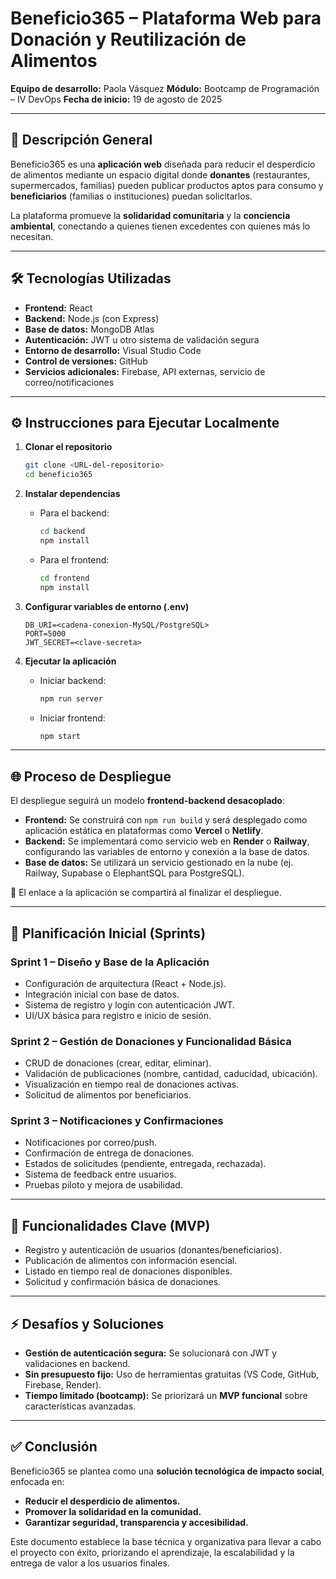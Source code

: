 # Beneficio365 – Plataforma Web para Donación y Reutilización de Alimentos

**Equipo de desarrollo:** Paola Vásquez 
**Módulo:** Bootcamp de Programación – IV DevOps
**Fecha de inicio:** 19 de agosto de 2025  

---

## 📌 Descripción General  

Beneficio365 es una **aplicación web** diseñada para reducir el desperdicio de alimentos mediante un espacio digital donde **donantes** (restaurantes, supermercados, familias) pueden publicar productos aptos para consumo y **beneficiarios** (familias o instituciones) puedan solicitarlos.  

La plataforma promueve la **solidaridad comunitaria** y la **conciencia ambiental**, conectando a quienes tienen excedentes con quienes más lo necesitan.  

---

## 🛠️ Tecnologías Utilizadas  

- **Frontend:** React  
- **Backend:** Node.js (con Express)  
- **Base de datos:** MongoDB Atlas  
- **Autenticación:** JWT u otro sistema de validación segura  
- **Entorno de desarrollo:** Visual Studio Code  
- **Control de versiones:** GitHub  
- **Servicios adicionales:** Firebase, API externas, servicio de correo/notificaciones  

---

## ⚙️ Instrucciones para Ejecutar Localmente  

1. **Clonar el repositorio**  
   ```bash
   git clone <URL-del-repositorio>
   cd beneficio365
   ```  

2. **Instalar dependencias**  
   - Para el backend:  
     ```bash
     cd backend
     npm install
     ```  
   - Para el frontend:  
     ```bash
     cd frontend
     npm install
     ```  

3. **Configurar variables de entorno (.env)**  
   ```env
   DB_URI=<cadena-conexion-MySQL/PostgreSQL>
   PORT=5000
   JWT_SECRET=<clave-secreta>
   ```  

4. **Ejecutar la aplicación**  
   - Iniciar backend:  
     ```bash
     npm run server
     ```  
   - Iniciar frontend:  
     ```bash
     npm start
     ```  

---

## 🌐 Proceso de Despliegue  

El despliegue seguirá un modelo **frontend-backend desacoplado**:  

- **Frontend:** Se construirá con `npm run build` y será desplegado como aplicación estática en plataformas como **Vercel** o **Netlify**.  
- **Backend:** Se implementará como servicio web en **Render** o **Railway**, configurando las variables de entorno y conexión a la base de datos.  
- **Base de datos:** Se utilizará un servicio gestionado en la nube (ej. Railway, Supabase o ElephantSQL para PostgreSQL).  

🔗 El enlace a la aplicación se compartirá al finalizar el despliegue.  

---

## 🚀 Planificación Inicial (Sprints)  

### Sprint 1 – Diseño y Base de la Aplicación  
- Configuración de arquitectura (React + Node.js).  
- Integración inicial con base de datos.  
- Sistema de registro y login con autenticación JWT.  
- UI/UX básica para registro e inicio de sesión.  

### Sprint 2 – Gestión de Donaciones y Funcionalidad Básica  
- CRUD de donaciones (crear, editar, eliminar).  
- Validación de publicaciones (nombre, cantidad, caducidad, ubicación).  
- Visualización en tiempo real de donaciones activas.  
- Solicitud de alimentos por beneficiarios.  

### Sprint 3 – Notificaciones y Confirmaciones  
- Notificaciones por correo/push.  
- Confirmación de entrega de donaciones.  
- Estados de solicitudes (pendiente, entregada, rechazada).  
- Sistema de feedback entre usuarios.  
- Pruebas piloto y mejora de usabilidad.  

---

## 🧩 Funcionalidades Clave (MVP)  

- Registro y autenticación de usuarios (donantes/beneficiarios).  
- Publicación de alimentos con información esencial.  
- Listado en tiempo real de donaciones disponibles.  
- Solicitud y confirmación básica de donaciones.  

---

## ⚡ Desafíos y Soluciones  

- **Gestión de autenticación segura:** Se solucionará con JWT y validaciones en backend.  
- **Sin presupuesto fijo:** Uso de herramientas gratuitas (VS Code, GitHub, Firebase, Render).  
- **Tiempo limitado (bootcamp):** Se priorizará un **MVP funcional** sobre características avanzadas.  

---

## ✅ Conclusión  

Beneficio365 se plantea como una **solución tecnológica de impacto social**, enfocada en:  
- **Reducir el desperdicio de alimentos.**  
- **Promover la solidaridad en la comunidad.**  
- **Garantizar seguridad, transparencia y accesibilidad.**  

Este documento establece la base técnica y organizativa para llevar a cabo el proyecto con éxito, priorizando el aprendizaje, la escalabilidad y la entrega de valor a los usuarios finales.  

